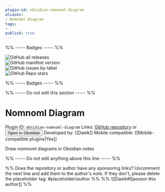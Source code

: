 ```yaml
---
plugin-id: obsidian-nomnoml-diagram
aliases:
- Nomnoml Diagram
tags: 
- 
publish: true
---
```


%% ----- Badges ----- %%

![GitHub all releases](https://img.shields.io/github/downloads/Daeik/obsidian-nomnoml-diagram/total?color=573E7A&logo=github&style=for-the-badge)   
![GitHub manifest version](https://img.shields.io/github/manifest-json/v/Daeik/obsidian-nomnoml-diagram?color=573E7A&logo=github&style=for-the-badge)   
![GitHub issues by-label](https://img.shields.io/github/issues/Daeik/obsidian-nomnoml-diagram/help%20wanted?color=573E7A&logo=github&style=for-the-badge)   
![GitHub Repo stars](https://img.shields.io/github/stars/Daeik/obsidian-nomnoml-diagram?color=573E7A&logo=github&style=for-the-badge)

%% ----- Badges ----- %%

%% ----- Do not edit this section ----- %%

# Nomnoml Diagram

Plugin ID: `obsidian-nomnoml-diagram`
Links: [GitHub repository](https://github.com/Daeik/obsidian-nomnoml-diagram) or [<button id=HH>Open in Obsidian</button>](obsidian://goto-plugin?id=obsidian-nomnoml-diagram)
Developed by: [[Daeik]]
Mobile compatible: [[Mobile-compatible plugins|Yes]]

Draw nomnoml diagrams in Obsidian notes

%% ----- Do not edit anything above this line ----- %% 

%% Does the repository or author have any sponsoring links? Uncomment the next line and add them to the author's note. If they don't, please delete the placeholder tag: #placeholder/author %%
%% ![[Daeik#Sponsor this author]] %%
